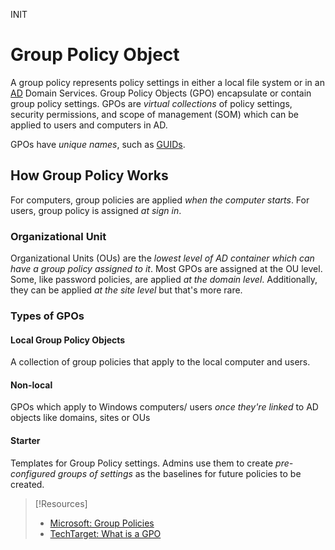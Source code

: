 INIT
# Group Policy Object
A group policy represents policy settings in either a local file system or in an [AD](active-directory.md) Domain Services. Group Policy Objects (GPO) encapsulate or contain group policy settings. GPOs are *virtual collections* of policy settings, security permissions, and scope of management (SOM) which can be applied to users and computers in AD.

GPOs have *unique names*, such as [GUIDs](objects.md#GUIDs).
## How Group Policy Works
For computers, group policies are applied *when the computer starts*. For users, group policy is assigned *at sign in*. 
### Organizational Unit
Organizational Units (OUs) are the *lowest level of AD container which can have a group policy assigned to it*. Most GPOs are assigned at the OU level. Some, like password policies, are applied *at the domain level*. Additionally, they can be applied *at the site level* but that's more rare.
### Types of GPOs
#### Local Group Policy Objects
A collection of group policies that apply to the local computer and users.
#### Non-local
GPOs which apply to Windows computers/ users *once they're linked* to AD objects like domains, sites or OUs
#### Starter
Templates for Group Policy settings. Admins use them to create *pre-configured groups of settings* as the baselines for future policies to be created.



> [!Resources]
> - [Microsoft: Group Policies](https://learn.microsoft.com/en-us/windows-server/identity/ad-ds/manage/group-policy/group-policy-overview)
> - [TechTarget: What is a GPO](https://www.techtarget.com/searchwindowsserver/definition/Group-Policy-Object)